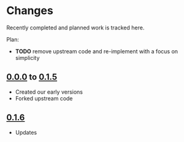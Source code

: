 # Changes
Recently completed and planned work is tracked here.

Plan:
- **TODO** remove upstream code and re-implement with a focus on simplicity

## [0.0.0](.) to [0.1.5](.)
- Created our early versions
- Forked upstream code

## [0.1.6](.)
- Updates
